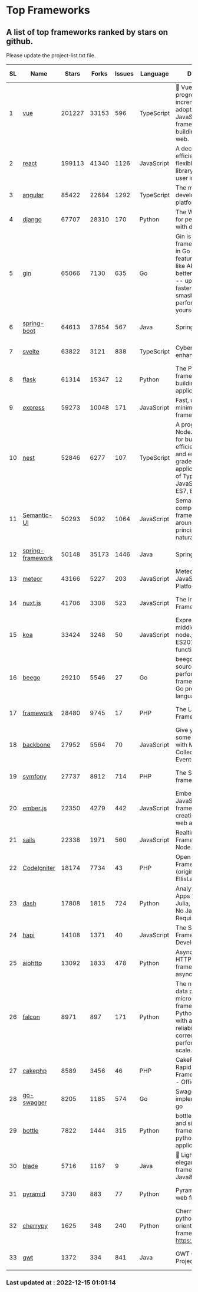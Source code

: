 # Top Frameworks
## A list of top frameworks ranked by stars on github.  
Please update the project-list.txt file.

| SL| Name  | Stars| Forks| Issues | Language | Description | Last Commit |
| --| ------| -----| ---- | ------ | -------- | ----------- | ----------- |
| 1 | [vue](https://github.com/vuejs/vue) | 201227 | 33153 | 596 | TypeScript | 🖖 Vue.js is a progressive, incrementally-adoptable JavaScript framework for building UI on the web. | 2022-12-14 08:43:02 |
| 2 | [react](https://github.com/facebook/react) | 199113 | 41340 | 1126 | JavaScript | A declarative, efficient, and flexible JavaScript library for building user interfaces. | 2022-12-14 20:08:29 |
| 3 | [angular](https://github.com/angular/angular) | 85422 | 22684 | 1292 | TypeScript | The modern web developer’s platform | 2022-12-14 19:58:18 |
| 4 | [django](https://github.com/django/django) | 67707 | 28310 | 170 | Python | The Web framework for perfectionists with deadlines. | 2022-12-14 15:49:50 |
| 5 | [gin](https://github.com/gin-gonic/gin) | 65066 | 7130 | 635 | Go | Gin is a HTTP web framework written in Go (Golang). It features a Martini-like API with much better performance -- up to 40 times faster. If you need smashing performance, get yourself some Gin. | 2022-12-01 05:15:31 |
| 6 | [spring-boot](https://github.com/spring-projects/spring-boot) | 64613 | 37654 | 567 | Java | Spring Boot | 2022-12-12 10:41:09 |
| 7 | [svelte](https://github.com/sveltejs/svelte) | 63822 | 3121 | 838 | TypeScript | Cybernetically enhanced web apps | 2022-12-13 14:04:08 |
| 8 | [flask](https://github.com/pallets/flask) | 61314 | 15347 | 12 | Python | The Python micro framework for building web applications. | 2022-11-25 15:51:37 |
| 9 | [express](https://github.com/expressjs/express) | 59273 | 10048 | 171 | JavaScript | Fast, unopinionated, minimalist web framework for node. | 2022-10-08 20:11:42 |
| 10 | [nest](https://github.com/nestjs/nest) | 52846 | 6277 | 107 | TypeScript | A progressive Node.js framework for building efficient, scalable, and enterprise-grade server-side applications on top of TypeScript & JavaScript (ES6, ES7, ES8) 🚀 | 2022-12-14 08:23:42 |
| 11 | [Semantic-UI](https://github.com/Semantic-Org/Semantic-UI) | 50293 | 5092 | 1064 | JavaScript | Semantic is a UI component framework based around useful principles from natural language. | 2022-10-06 20:02:37 |
| 12 | [spring-framework](https://github.com/spring-projects/spring-framework) | 50148 | 35173 | 1446 | Java | Spring Framework | 2022-12-14 12:40:43 |
| 13 | [meteor](https://github.com/meteor/meteor) | 43166 | 5227 | 203 | JavaScript | Meteor, the JavaScript App Platform | 2022-12-14 21:25:03 |
| 14 | [nuxt.js](https://github.com/nuxt/nuxt.js) | 41706 | 3308 | 523 | JavaScript | The Intuitive Vue(2) Framework | 2022-09-05 13:31:52 |
| 15 | [koa](https://github.com/koajs/koa) | 33424 | 3248 | 50 | JavaScript | Expressive middleware for node.js using ES2017 async functions | 2022-12-09 05:49:41 |
| 16 | [beego](https://github.com/beego/beego) | 29210 | 5546 | 27 | Go | beego is an open-source, high-performance web framework for the Go programming language. | 2022-12-13 10:42:06 |
| 17 | [framework](https://github.com/laravel/framework) | 28480 | 9745 | 17 | PHP | The Laravel Framework. | 2022-12-14 18:41:09 |
| 18 | [backbone](https://github.com/jashkenas/backbone) | 27952 | 5564 | 70 | JavaScript | Give your JS App some Backbone with Models, Views, Collections, and Events | 2022-11-23 20:55:56 |
| 19 | [symfony](https://github.com/symfony/symfony) | 27737 | 8912 | 714 | PHP | The Symfony PHP framework | 2022-12-14 17:04:21 |
| 20 | [ember.js](https://github.com/emberjs/ember.js) | 22350 | 4279 | 442 | JavaScript | Ember.js - A JavaScript framework for creating ambitious web applications | 2022-12-13 22:37:38 |
| 21 | [sails](https://github.com/balderdashy/sails) | 22338 | 1971 | 560 | JavaScript | Realtime MVC Framework for Node.js | 2022-11-21 02:21:42 |
| 22 | [CodeIgniter](https://github.com/bcit-ci/CodeIgniter) | 18174 | 7734 | 43 | PHP | Open Source PHP Framework (originally from EllisLab) | 2022-12-01 11:38:45 |
| 23 | [dash](https://github.com/plotly/dash) | 17808 | 1815 | 724 | Python | Analytical Web Apps for Python, R, Julia, and Jupyter. No JavaScript Required. | 2022-12-13 22:14:27 |
| 24 | [hapi](https://github.com/hapijs/hapi) | 14108 | 1371 | 40 | JavaScript | The Simple, Secure Framework Developers Trust | 2022-12-12 21:24:06 |
| 25 | [aiohttp](https://github.com/aio-libs/aiohttp) | 13092 | 1833 | 478 | Python | Asynchronous HTTP client/server framework for asyncio and Python | 2022-12-12 17:19:25 |
| 26 | [falcon](https://github.com/falconry/falcon) | 8971 | 897 | 171 | Python | The no-magic web data plane API and microservices framework for Python developers, with a focus on reliability, correctness, and performance at scale. | 2022-12-02 14:57:32 |
| 27 | [cakephp](https://github.com/cakephp/cakephp) | 8589 | 3456 | 46 | PHP | CakePHP: The Rapid Development Framework for PHP - Official Repository | 2022-12-09 09:58:10 |
| 28 | [go-swagger](https://github.com/go-swagger/go-swagger) | 8205 | 1185 | 574 | Go | Swagger 2.0 implementation for go | 2022-12-09 17:40:49 |
| 29 | [bottle](https://github.com/bottlepy/bottle) | 7822 | 1444 | 315 | Python | bottle.py is a fast and simple micro-framework for python web-applications. | 2022-09-05 15:24:52 |
| 30 | [blade](https://github.com/lets-blade/blade) | 5716 | 1167 | 9 | Java | :rocket: Lightning fast and elegant mvc framework for Java8 | 2022-05-10 12:38:06 |
| 31 | [pyramid](https://github.com/Pylons/pyramid) | 3730 | 883 | 77 | Python | Pyramid - A Python web framework | 2022-09-29 23:22:56 |
| 32 | [cherrypy](https://github.com/cherrypy/cherrypy) | 1625 | 348 | 240 | Python | CherryPy is a pythonic, object-oriented HTTP framework.      https://cherrypy.dev | 2022-07-17 20:36:25 |
| 33 | [gwt](https://github.com/gwtproject/gwt) | 1372 | 334 | 841 | Java | GWT Open Source Project | 2022-11-30 14:11:08 |

### Last updated at : 2022-12-15 01:01:14
